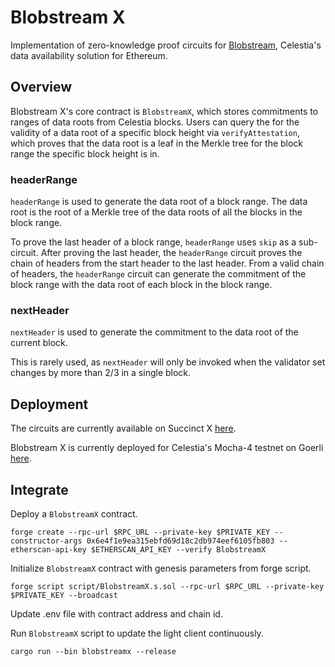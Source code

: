 # Blobstream X
Implementation of zero-knowledge proof circuits for [Blobstream](https://docs.celestia.org/nodes/blobstream-intro/), Celestia's data availability solution for Ethereum.

## Overview
Blobstream X's core contract is `BlobstreamX`, which stores commitments to ranges of data roots from Celestia blocks. Users can query the for the validity of a data root of a specific block height via `verifyAttestation`, which proves that the data root is a leaf in the Merkle tree for the block range the specific block height is in.

### headerRange
`headerRange` is used to generate the data root of a block range. The data root is the root of a Merkle tree of the data roots of all the blocks in the block range. 

To prove the last header of a block range, `headerRange` uses `skip` as a sub-circuit. After proving the last header, the `headerRange` circuit proves the chain of headers from the start header to the last header. From a valid chain of headers, the `headerRange` circuit can generate the commitment of the block range with the data root of each block in the block range.

### nextHeader
`nextHeader` is used to generate the commitment to the data root of the current block.

This is rarely used, as `nextHeader` will only be invoked when the validator set changes by more than 2/3 in a single block.


## Deployment
The circuits are currently available on Succinct X [here](https://alpha.succinct.xyz/succinctlabs/zkqgb/releases).

Blobstream X is currently deployed for Celestia's Mocha-4 testnet on Goerli [here](https://goerli.etherscan.io/address/0x67ea962864cdad3f2202118dc6f65ff510f7bb4d).

## Integrate
Deploy a `BlobstreamX` contract.
```
forge create --rpc-url $RPC_URL --private-key $PRIVATE_KEY --constructor-args 0x6e4f1e9ea315ebfd69d18c2db974eef6105fb803 --etherscan-api-key $ETHERSCAN_API_KEY --verify BlobstreamX
```

Initialize `BlobstreamX` contract with genesis parameters from forge script.
```
forge script script/BlobstreamX.s.sol --rpc-url $RPC_URL --private-key $PRIVATE_KEY --broadcast
```

Update .env file with contract address and chain id.

Run `BlobstreamX` script to update the light client continuously.
```
cargo run --bin blobstreamx --release
```
